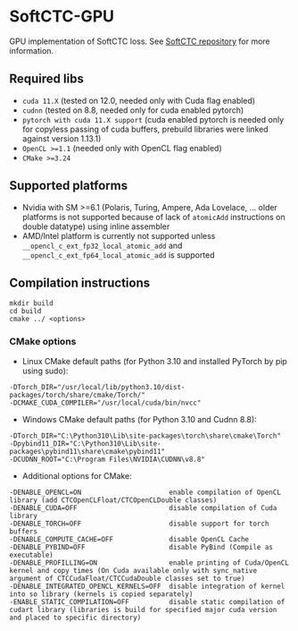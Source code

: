 # SoftCTC-GPU
GPU implementation of SoftCTC loss. See [SoftCTC repository](https://github.com/DCGM/SoftCTC) for more information. 

## Required libs
- ```cuda 11.X``` (tested on 12.0, needed only with Cuda flag enabled)
- ```cudnn``` (tested on 8.8, needed only for cuda enabled pytorch)
- ```pytorch with cuda 11.X support``` (cuda enabled pytorch is needed only for copyless passing of cuda buffers, prebuild libraries were linked against version 1.13.1)
- ```OpenCL >=1.1``` (needed only with OpenCL flag enabled)
- ```CMake >=3.24```

## Supported platforms
- Nvidia with SM >=6.1 (Polaris, Turing, Ampere, Ada Lovelace, ... older platforms is not supported because of lack of ```atomicAdd``` instructions on double datatype) using inline assembler
- AMD/Intel platform is currently not supported unless ```__opencl_c_ext_fp32_local_atomic_add``` and ```__opencl_c_ext_fp64_local_atomic_add``` is supported

## Compilation instructions
```shell
mkdir build
cd build
cmake ../ <options>
``` 

### CMake options

- Linux CMake default paths (for Python 3.10 and installed PyTorch by pip using sudo):
```shell
-DTorch_DIR="/usr/local/lib/python3.10/dist-packages/torch/share/cmake/Torch/" 
-DCMAKE_CUDA_COMPILER="/usr/local/cuda/bin/nvcc"
```

- Windows CMake default paths (for Python 3.10 and Cudnn 8.8):
```shell
-DTorch_DIR="C:\Python310\Lib\site-packages\torch\share\cmake\Torch" 
-Dpybind11_DIR="C:\Python310\Lib\site-packages\pybind11\share\cmake\pybind11" 
-DCUDNN_ROOT="C:\Program Files\NVIDIA\CUDNN\v8.8"
```
- Additional options for CMake:
```
-DENABLE_OPENCL=ON                      enable compilation of OpenCL library (add CTCOpenCLFloat/CTCOpenCLDouble classes)
-DENABLE_CUDA=OFF                       disable compilation of Cuda library
-DENABLE_TORCH=OFF                      disable support for torch buffers
-DENABLE_COMPUTE_CACHE=OFF              disable OpenCL Cache
-DENABLE_PYBIND=OFF                     disable PyBind (Compile as executable)
-DENABLE_PROFILLING=ON                  enable printing of Cuda/OpenCL kernel and copy times (On Cuda available only with sync_native argument of CTCCudaFloat/CTCCudaDouble classes set to true)
-DENABLE_INTEGRATED_OPENCL_KERNELS=OFF  disable integration of kernel into so library (kernels is copied separately)
-ENABLE_STATIC_COMPILATION=OFF          disable static compilation of cudart library (libraries is build for specified major cuda version and placed to specific directory)  
 ```
